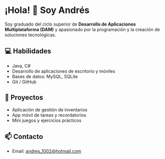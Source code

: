 # ¡Hola! 👋 Soy Andrés

Soy graduado del ciclo superior de **Desarrollo de Aplicaciones Multiplataforma (DAM)** y apasionado por la programación y la creación de soluciones tecnológicas.

## 💻 Habilidades
- Java, C#
- Desarrollo de aplicaciones de escritorio y móviles
- Bases de datos: MySQL, SQLite
- Git / GitHub

## 🚀 Proyectos
- Aplicación de gestión de inventarios
- App móvil de tareas y recordatorios
- Mini juegos y ejercicios prácticos

## 📫 Contacto
- Email: andres_1002@hotmail.com

